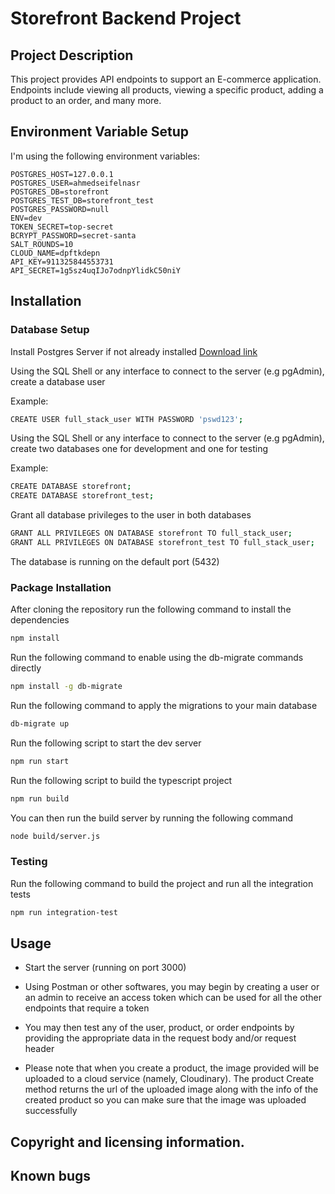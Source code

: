 # Storefront Backend Project

## Project Description

This project provides API endpoints to support an E-commerce application. Endpoints include viewing all products, viewing a specific product, adding a product to an order, and many more.

## Environment Variable Setup

I'm using the following environment variables:
```
POSTGRES_HOST=127.0.0.1
POSTGRES_USER=ahmedseifelnasr
POSTGRES_DB=storefront
POSTGRES_TEST_DB=storefront_test
POSTGRES_PASSWORD=null
ENV=dev
TOKEN_SECRET=top-secret
BCRYPT_PASSWORD=secret-santa
SALT_ROUNDS=10
CLOUD_NAME=dpftkdepn
API_KEY=911325844553731
API_SECRET=1g5sz4uqIJo7odnpYlidkC50niY
```
## Installation

### Database Setup
Install Postgres Server if not already installed [Download link](https://www.postgresql.org/download/)

Using the SQL Shell or any interface to connect to the server (e.g pgAdmin), create a database user 

Example:

```bash
CREATE USER full_stack_user WITH PASSWORD 'pswd123';
```

Using the SQL Shell or any interface to connect to the server (e.g pgAdmin), create two databases
one for development and one for testing

Example:

```bash
CREATE DATABASE storefront;
CREATE DATABASE storefront_test;
```

Grant all database privileges to the user in both databases

```bash
GRANT ALL PRIVILEGES ON DATABASE storefront TO full_stack_user;
GRANT ALL PRIVILEGES ON DATABASE storefront_test TO full_stack_user;
```

The database is running on the default port (5432)

### Package Installation
After cloning the repository run the following command to install the dependencies

```bash
npm install
```
Run the following command to enable using the db-migrate commands directly

```bash
npm install -g db-migrate
```
Run the following command to apply the migrations to your main database

```bash
db-migrate up
```
Run the following script to start the dev server

```bash
npm run start
```
Run the following script to build the typescript project

```bash
npm run build
```
You can then run the build server by running the following command

```bash
node build/server.js
```
### Testing

Run the following command to build the project and run all the integration tests

```bash
npm run integration-test
```

## Usage

- Start the server (running on port 3000)

- Using Postman or other softwares, you may begin by creating a user or an admin to receive an access token which can be used for all the other endpoints that require a token

- You may then test any of the user, product, or order endpoints by providing the appropriate data in the request body and/or request header

- Please note that when you create a product, the image provided will be uploaded to a cloud service (namely, Cloudinary). The product Create method returns the url of the uploaded image along with the  info of the created product so you can make sure that the image was uploaded successfully


## Copyright and licensing information.

## Known bugs

